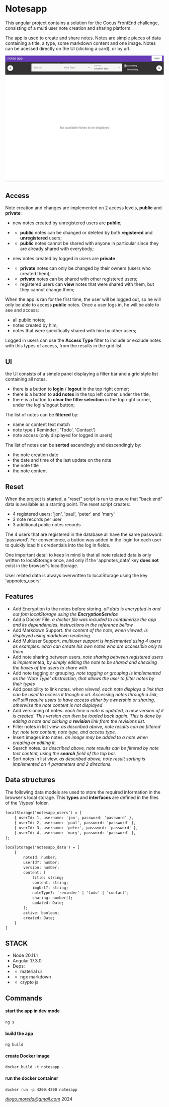 # Notesapp

This angular project contains a solution for the Cocus FrontEnd challenge, consisting of a multi user note creation and sharing platform.

The app is used to create and share notes.
Notes are simple pieces of data containing a title, a type, some markdown content and one image.
Notes can be acessed directly on the UI (clicking a card), or by url.

![appnotes demo](notes-app.gif)

## Access

Note creation and changes are implemented on 2 access levels, **public** and **private**:

- new notes created by unregistered users are **public**;
- - **public** notes can be changed or deleted by both **registered** and **unregistered** users;
- - **public** notes cannot be shared with anyone in particular since they are already shared with everybody; 

- new notes created by logged in users are **private**
- - **private** notes can only be changed by their owners (users who created them);
- - **private** notes can be shared with other registered users;
- - registered users can **view** notes that were shared with them, but they cannot change them;

When the app is ran for the first time, the user will be logged out, so he will only be able to access **public** notes.
Once a user logs in, he will be able to see and access: 
- all public notes;
- notes created by him;
- notes that were specifically shared with him by other users;

Logged in users can use the **Access Type** filter to include or exclude notes with this types of access, from the results in the grid list.

## UI

the UI consists of a simple panel displaying a filter bar and a grid style list containing all notes.
- there is a button to **login** / **logout** in the top right corner;
- there is a button to **add notes** in the top left corner, under the title;
- there is a button to **clear the filter selection** in the top right corner, under the login/logout button;

The list of notes can be **filtered** by:
- name or content text match
- note type ('Reminder', 'Todo', 'Contact')
- note access (only displayed for logged in users)

The list of notes can be **sorted** ascendingly and descendingly by:
- the note creation date
- the date and time of the last update on the note
- the note title
- the note content

## Reset

When the project is started, a "reset" script is run to ensure that "back end" data is available as a starting point.
The reset script creates: 
- 4 registered users: 'jon', 'paul', 'peter' and 'mary' 
- 3 note records per user
- 3 additional public notes records

The 4 users that are registered in the database all have the same password: 'password'. For convenience, a button was added in the login for each user to quickly load his credentials into the log in fields.

One important detail to keep in mind is that all note related data is only written to localStorage once, and only if the 'appnotes_data' key **does not** exist in the browser's localStorage.

User related data is always overwritten to localStorage using the key 'appnotes_users'.

## Features
- Add Encryption to the notes before storing. _all data is encrypted in and out fom localStorage using the **EncryptionService**_ 
- Add a Docker File. _a docker file was included to containerize the app and its dependencies. instructions in the reference bellow_
- Add Markdown Support. _the content of the note, when viewed, is displayed using markdown rendering_
- Add Multiuser Support. _multiuser support is implemented using 4 users as examples. each can create his own notes who are accessible only to them_
- Add note sharing between users. _note sharing between registered users is implemented, by simply editing the note to be shared and checking the boxes of the users to share with_
- Add note tagging or grouping. _note tagging or grouping is implemented as the 'Note Type' abstraction, that allows the user to filter notes by their types_
- Add possibility to link notes. _when viewed, each note displays a link that can be used to access it though a url. Accessing notes through a link, will still require users to have access either by ownership or sharing, otherwise the note content is not displayed_
- Add versioning of notes. _each time a note is updated, a new version of it is created. This version can then be loaded back again. This is done by editing a note and clicking a **revision** link from the revisions list._
- Filter notes in list view. _as described above, note results can be filtered by: note text content, note type, and access type._
- Insert images into notes. _an image may be added to a note when creating or editing it._
- Search notes. _as described above, note results can be filtered by note text content, using the **search** field of the top bar._
- Sort notes in list view. _as described above, note result sorting is implemented on 4 parameters and 2 directions._


## Data structures
The following data models are used to store the required information in the browser's local storage. This **types** and **interfaces** are defined in the files of the '/types' folder.

```
localStorage('notesapp_users') = [
    { userId: 1, username: 'jon', password: 'password' },
    { userId: 2, username: 'paul', password: 'password' },
    { userId: 3, username: 'peter', password: 'password' },
    { userId: 4, username: 'mary', password: 'password' },
];
```

```
localStorage('notesapp_data') = [
    {
        noteId: number;
        userId?: number;
        version: number;
        content: [
            title: string;
            content: string;
            imgUrl?: string;
            noteType?: 'reminder' | 'todo' | 'contact';
            sharing: number[];
            updated: Date;
        ];
        active: boolean;
        created: Date;
    }
]
```

## STACK
- Node 20.11.1
- Angular 17.3.0
- Deps:
- - material ui
- - ngx markdown
- - crypto js


## Commands
#### start the app in dev mode
```
ng s
```

#### build the app
```
ng build
```

#### create Docker image
```
docker build -t notesapp .
```

#### run the docker container
```
docker run -p 4200:4200 notesapp
```

_[diogo.moreda&#64;gmail.com](mailto:diogomoreda@gmail.com?subject=Cocus%20Test%20Feedback&body=Your%20Message)_ 2024